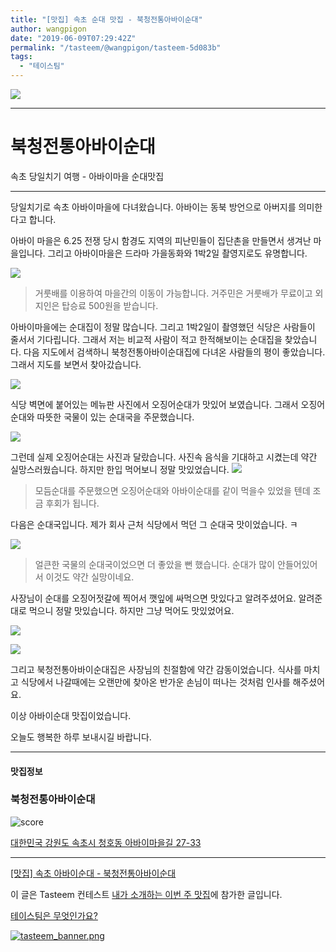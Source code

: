 ```yaml
---
title: "[맛집] 속초 순대 맛집 - 북청전통아바이순대"
author: wangpigon
date: "2019-06-09T07:29:42Z"
permalink: "/tasteem/@wangpigon/tasteem-5d083b"
tags:
  - "테이스팀"
---
```

![](https://steemitimages.com/0x0/https://static.tasteem.io/uploads/4928/post/35782/content_bd10ce8e-2a8b-4351-a2bb-8033580827b6.jpeg)

---

# 북청전통아바이순대
속초 당일치기 여행 - 아바이마을 순대맛집

---



당일치기로 속초 아바이마을에 다녀왔습니다. 아바이는 동북 방언으로 아버지를 의미한다고 합니다.

아바이 마을은 6.25 전쟁 당시 함경도 지역의 피난민들이 집단촌을 만들면서 생겨난 마을입니다. 그리고 아바이마을은 드라마 가을동화와 1박2일 촬영지로도 유명합니다.

![](https://steemitimages.com/0x0/https://static.tasteem.io/uploads/image/image/181303/0bda8e8e-b98e-4d81-8b6c-c9a7c71635f1.jpeg)

> 거룻배를 이용하여 마을간의 이동이 가능합니다. 거주민은 거룻배가 무료이고 외지인은 탑승료 500원을 받습니다.

아바이마을에는 순대집이 정말 많습니다. 그리고 1박2일이 촬영했던 식당은 사람들이 줄서서 기다립니다. 그래서 저는 비교적 사람이 적고 한적해보이는 순대집을 찾았습니다. 다음 지도에서 검색하니 북청전통아바이순대집에 다녀온 사람들의 평이 좋았습니다. 그래서 지도를 보면서 찾아갔습니다. 

![](https://steemitimages.com/0x0/https://static.tasteem.io/uploads/image/image/181305/0bda8e8e-b98e-4d81-8b6c-c9a7c71635f1.png)

식당 벽면에 붙어있는 메뉴판 사진에서 오징어순대가 맛있어 보였습니다. 그래서 오징어순대와 따뜻한 국물이 있는 순대국을 주문했습니다.

![](https://steemitimages.com/0x0/https://static.tasteem.io/uploads/image/image/181302/0bda8e8e-b98e-4d81-8b6c-c9a7c71635f1.jpeg)

그런데 실제 오징어순대는 사진과 달랐습니다. 사진속 음식을 기대하고 시켰는데 약간 실망스러웠습니다. 하지만 한입 먹어보니 정말 맛있었습니다.
![](https://steemitimages.com/0x0/https://static.tasteem.io/uploads/image/image/181310/0bda8e8e-b98e-4d81-8b6c-c9a7c71635f1.jpeg)

> 모듬순대를 주문했으면 오징어순대와 아바이순대를 같이 먹을수 있었을 텐데 조금 후회가 됩니다.

다음은 순대국입니다. 제가 회사 근처 식당에서 먹던 그 순대국 맛이었습니다. ㅋ

![](https://steemitimages.com/0x0/https://static.tasteem.io/uploads/image/image/181309/0bda8e8e-b98e-4d81-8b6c-c9a7c71635f1.jpeg)

> 얼큰한 국물의 순대국이었으면 더 좋았을 뻔 했습니다. 순대가 많이 안들어있어서 이것도 약간 실망이네요.

사장님이 순대를 오징어젓갈에 찍어서 깻잎에 싸먹으면 맛있다고 알려주셨어요. 알려준대로 먹으니 정말 맛있습니다.  하지만 그냥 먹어도 맛있었어요.

![](https://steemitimages.com/0x0/https://static.tasteem.io/uploads/image/image/181308/0bda8e8e-b98e-4d81-8b6c-c9a7c71635f1.jpeg)

![](https://steemitimages.com/0x0/https://static.tasteem.io/uploads/image/image/181307/0bda8e8e-b98e-4d81-8b6c-c9a7c71635f1.jpeg)

그리고 북청전통아바이순대집은 사장님의 친절함에 약간 감동이었습니다. 식사를 마치고 식당에서 나갈때에는 오랜만에 찾아온 반가운 손님이 떠나는 것처럼 인사를 해주셨어요.

이상 아바이순대 맛집이었습니다.

오늘도 행복한 하루 보내시길 바랍니다.

---

#### 맛집정보

### 북청전통아바이순대

![score](https://steemitimages.com/0x0/https://static.tasteem.io/images/steem/1Crowns.png)

[대한민국 강원도 속초시 청호동 아바이마을길 27-33](https://kr.tasteem.io/post/35782#map)

---

[[맛집] 속초 아바이순대 - 북청전통아바이순대](https://kr.tasteem.io/post/35782)

이 글은 Tasteem 컨테스트
[내가 소개하는  이번 주 맛집](https://kr.tasteem.io/event/458)에 참가한 글입니다.

[테이스팀은 무엇인가요?](https://kr.tasteem.io/about)

[![tasteem_banner.png](https://steemitimages.com/0x0/https://static.tasteem.io/images/tasteem_banner_v3.png)](https://kr.tasteem.io)